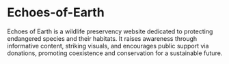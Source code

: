 # Echoes-of-Earth
Echoes of Earth is a wildlife preservency website dedicated to protecting endangered species and their habitats. It raises awareness through informative content, striking visuals, and encourages public support via donations, promoting coexistence and conservation for a sustainable future.
